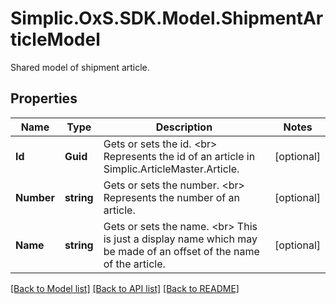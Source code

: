 # Simplic.OxS.SDK.Model.ShipmentArticleModel
Shared model of shipment article.

## Properties

Name | Type | Description | Notes
------------ | ------------- | ------------- | -------------
**Id** | **Guid** | Gets or sets the id.  &lt;br&gt;  Represents the id of an article in Simplic.ArticleMaster.Article.   | [optional] 
**Number** | **string** | Gets or sets the number.  &lt;br&gt;  Represents the number of an article.   | [optional] 
**Name** | **string** | Gets or sets the name.  &lt;br&gt;  This is just a display name which may be made of an offset of the name of the article.   | [optional] 

[[Back to Model list]](../README.md#documentation-for-models) [[Back to API list]](../README.md#documentation-for-api-endpoints) [[Back to README]](../README.md)

